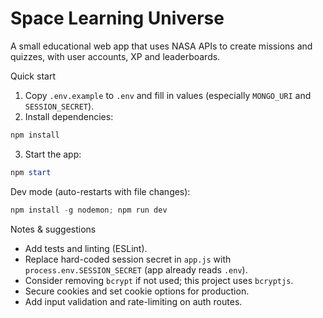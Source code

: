 # Space Learning Universe

A small educational web app that uses NASA APIs to create missions and quizzes, with user accounts, XP and leaderboards.

Quick start

1. Copy `.env.example` to `.env` and fill in values (especially `MONGO_URI` and `SESSION_SECRET`).
2. Install dependencies:

```powershell
npm install
```

3. Start the app:

```powershell
npm start
```

Dev mode (auto-restarts with file changes):

```powershell
npm install -g nodemon; npm run dev
```

Notes & suggestions
- Add tests and linting (ESLint).
- Replace hard-coded session secret in `app.js` with `process.env.SESSION_SECRET` (app already reads `.env`).
- Consider removing `bcrypt` if not used; this project uses `bcryptjs`.
- Secure cookies and set cookie options for production.
- Add input validation and rate-limiting on auth routes.
